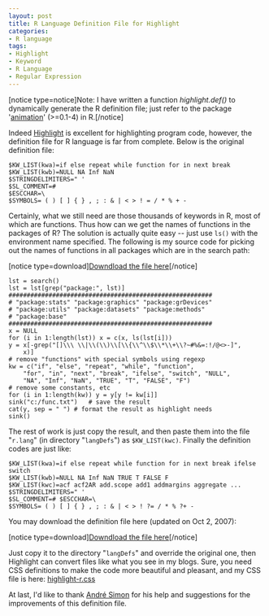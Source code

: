 ```yaml
---
layout: post
title: R Language Definition File for Highlight
categories:
- R language
tags:
- Highlight
- Keyword
- R Language
- Regular Expression
---
```


[notice type=notice]Note: I have written a function _highlight.def()_ to dynamically generate the R definition file; just refer to the package '[animation](http://cran.r-project.org/package=animation)' (>=0.1-4) in R.[/notice]

Indeed [Highlight](http://www.andre-simon.de/) is excellent for highlighting program code, however, the definition file for R language is far from complete. Below is the original definition file:

    
    $KW_LIST(kwa)=if else repeat while function for in next break
    $KW_LIST(kwb)=NULL NA Inf NaN
    $STRINGDELIMITERS=" '
    $SL_COMMENT=#
    $ESCCHAR=\
    $SYMBOLS= ( ) [ ] { } , ; : & | < > ! = / * % + -


Certainly, what we still need are those thousands of keywords in R, most of which are functions. Thus how can we get the names of functions in the packages of R? The solution is actually quite easy -- just use `ls()` with the environment name specified. The following is my source code for picking out the names of functions in all packages which are in the search path:

[notice type=download][Downdload the file here](http://yihui.name/en/wp-content/uploads/highlight.def.R)[/notice]

    
    lst = search()
    lst = lst[grep("package:", lst)]
    ########################################################
    # "package:stats" "package:graphics" "package:grDevices"
    # "package:utils" "package:datasets" "package:methods"
    # "package:base"
    ########################################################
    x = NULL
    for (i in 1:length(lst)) x = c(x, ls(lst[i]))
    y = x[-grep("[]\\\ \\|\\(\\)\\[\\{\\^\\$\\*\\+\\?~#%&=:!/@<>-]",
        x)]
    # remove "functions" with special symbols using regexp
    kw = c("if", "else", "repeat", "while", "function",
        "for", "in", "next", "break", "ifelse", "switch", "NULL",
        "NA", "Inf", "NaN", "TRUE", "T", "FALSE", "F")
    # remove some constants, etc
    for (i in 1:length(kw)) y = y[y != kw[i]]
    sink("c:/func.txt")   # save the result
    cat(y, sep = " ") # format the result as highlight needs
    sink()


The rest of work is just copy the result, and then paste them into the file "`r.lang`" (in directory "`langDefs`") as `$KW_LIST(kwc)`. Finally the definition codes are just like:

    
    $KW_LIST(kwa)=if else repeat while function for in next break ifelse switch
    $KW_LIST(kwb)=NULL NA Inf NaN TRUE T FALSE F
    $KW_LIST(kwc)=acf acf2AR add.scope add1 addmargins aggregate ...
    $STRINGDELIMITERS=" '
    $SL_COMMENT=# $ESCCHAR=\
    $SYMBOLS= ( ) [ ] { } , ; : & | < > ! ?= / * % ?+ -


You may download the definition file here (updated on Oct 2, 2007):

[notice type=download][Downdload the file here](http://yihui.name/en/wp-content/uploads/1189473976_0.gz)[/notice]

Just copy it to the directory "`langDefs`" and override the original one, then Highlight can convert files like what you see in my blogs. Sure, you need CSS definitions to make the code more beautiful and pleasant, and my CSS file is here: [highlight-r.css](http://yihui.name/en/wp-content/uploads/2007/09/highlight-r.css)

At last, I'd like to thank [André Simon](http://www.andre-simon.de/) for his help and suggestions for the improvements of this definition file.
